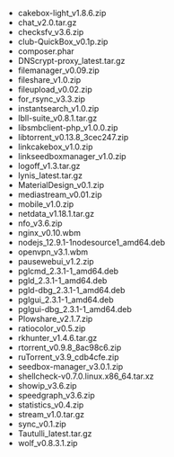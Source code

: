 - cakebox-light_v1.8.6.zip
- chat_v2.0.tar.gz
- checksfv_v3.6.zip
- club-QuickBox_v0.1p.zip
- composer.phar
- DNScrypt-proxy_latest.tar.gz
- filemanager_v0.09.zip
- fileshare_v1.0.zip
- fileupload_v0.02.zip
- for_rsync_v3.3.zip
- instantsearch_v1.0.zip
- lbll-suite_v0.8.1.tar.gz
- libsmbclient-php_v1.0.0.zip
- libtorrent_v0.13.8_3cec247.zip
- linkcakebox_v1.0.zip
- linkseedboxmanager_v1.0.zip
- logoff_v1.3.tar.gz
- lynis_latest.tar.gz
- MaterialDesign_v0.1.zip
- mediastream_v0.01.zip
- mobile_v1.0.zip
- netdata_v1.18.1.tar.gz
- nfo_v3.6.zip
- nginx_v0.10.wbm
- nodejs_12.9.1-1nodesource1_amd64.deb
- openvpn_v3.1.wbm
- pausewebui_v1.2.zip
- pglcmd_2.3.1-1_amd64.deb
- pgld_2.3.1-1_amd64.deb
- pgld-dbg_2.3.1-1_amd64.deb
- pglgui_2.3.1-1_amd64.deb
- pglgui-dbg_2.3.1-1_amd64.deb
- Plowshare_v2.1.7.zip
- ratiocolor_v0.5.zip
- rkhunter_v1.4.6.tar.gz
- rtorrent_v0.9.8_8ac98c6.zip
- ruTorrent_v3.9_cdb4cfe.zip
- seedbox-manager_v3.0.1.zip
- shellcheck-v0.7.0.linux.x86_64.tar.xz
- showip_v3.6.zip
- speedgraph_v3.6.zip
- statistics_v0.4.zip
- stream_v1.0.tar.gz
- sync_v0.1.zip
- Tautulli_latest.tar.gz
- wolf_v0.8.3.1.zip
